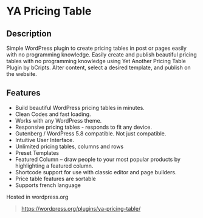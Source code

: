 # YA Pricing Table

## Description

Simple WordPress plugin to create pricing tables in post or pages easily with no programming knowledge. Easily create and publish beautiful pricing tables with no programming knowledge using Yet Another Pricing Table Plugin by bCripts. Alter content, select a desired template, and publish on the website.

## Features

* Build beautiful WordPress pricing tables in minutes.
* Clean Codes and fast loading.
* Works with any WordPress theme.
* Responsive pricing tables - responds to fit any device.
* Gutenberg / WordPress 5.8 compatible. Not just compatible.
* Intuitive User Interface.
* Unlimited pricing tables, columns and rows
* Preset Templates
* Featured Column – draw people to your most popular products by highlighting a featured column.
* Shortcode support for use with classic editor and page builders.
* Price table features are sortable
* Supports french language

Hosted in wordpress.org
> https://wordpress.org/plugins/ya-pricing-table/